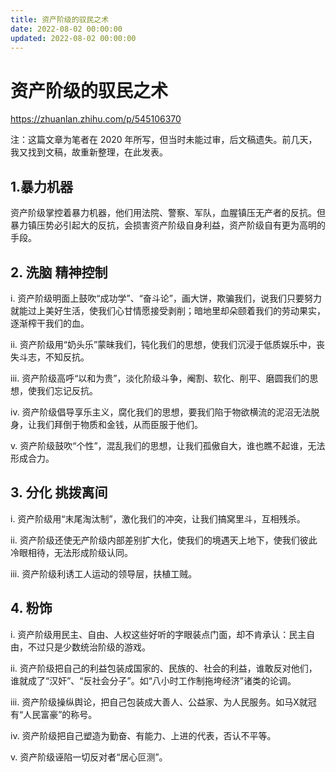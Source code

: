 ```yaml
---
title: 资产阶级的驭民之术
date: 2022-08-02 00:00:00
updated: 2022-08-02 00:00:00
---
```


# 资产阶级的驭民之术

https://zhuanlan.zhihu.com/p/545106370

注：这篇文章为笔者在 2020 年所写，但当时未能过审，后文稿遗失。前几天，我又找到文稿，故重新整理，在此发表。

## 1.暴力机器

资产阶级掌控着暴力机器，他们用法院、警察、军队，血腥镇压无产者的反抗。但暴力镇压势必引起大的反抗，会损害资产阶级自身利益，资产阶级自有更为高明的手段。

## 2. 洗脑 精神控制

i. 资产阶级明面上鼓吹“成功学”、“奋斗论”，画大饼，欺骗我们，说我们只要努力就能过上美好生活，使我们心甘情愿接受剥削；暗地里却朵颐着我们的劳动果实，逐渐榨干我们的血。

ii. 资产阶级用“奶头乐”蒙昧我们，钝化我们的思想，使我们沉浸于低质娱乐中，丧失斗志，不知反抗。

iii. 资产阶级高呼“以和为贵”，淡化阶级斗争，阉割、软化、削平、磨圆我们的思想，使我们忘记反抗。

iv. 资产阶级倡导享乐主义，腐化我们的思想，要我们陷于物欲横流的泥沼无法脱身，让我们拜倒于物质和金钱，从而臣服于他们。

v. 资产阶级鼓吹“个性”，混乱我们的思想，让我们孤傲自大，谁也瞧不起谁，无法形成合力。

## 3. 分化 挑拨离间

i. 资产阶级用“末尾淘汰制”，激化我们的冲突，让我们搞窝里斗，互相残杀。

ii. 资产阶级还使无产阶级内部差别扩大化，使我们的境遇天上地下，使我们彼此冷眼相待，无法形成阶级认同。

iii. 资产阶级利诱工人运动的领导层，扶植工贼。

## 4. 粉饰

i. 资产阶级用民主、自由、人权这些好听的字眼装点门面，却不肯承认：民主自由，不过只是少数统治阶级的游戏。

ii. 资产阶级把自己的利益包装成国家的、民族的、社会的利益，谁敢反对他们，谁就成了“汉奸”、“反社会分子”。如“八小时工作制拖垮经济”诸类的论调。

iii. 资产阶级操纵舆论，把自己包装成大善人、公益家、为人民服务。如马X就冠有“人民富豪”的称号。

iv. 资产阶级把自己塑造为勤奋、有能力、上进的代表，否认不平等。

v. 资产阶级诬陷一切反对者“居心叵测”。

